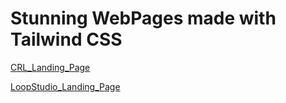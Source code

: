 # Stunning WebPages made with Tailwind CSS

[CRL_Landing_Page](https://stevesayantan.github.io/Tailwind_Magic/01-Basic_Landing_Page/public/)

[LoopStudio_Landing_Page](https://stevesayantan.github.io/Tailwind_Magic/02-LoopStudio_Landing_Page/Public/)